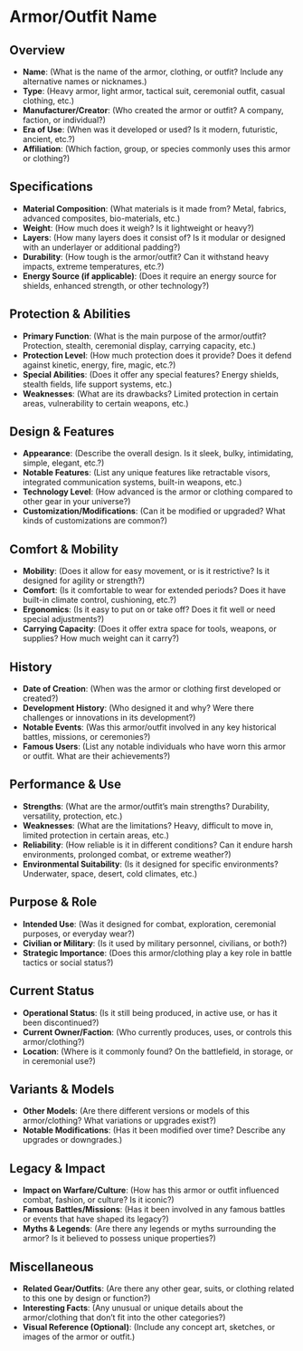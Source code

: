 # Armor/Outfit Name

## Overview
- **Name**: (What is the name of the armor, clothing, or outfit? Include any alternative names or nicknames.)
- **Type**: (Heavy armor, light armor, tactical suit, ceremonial outfit, casual clothing, etc.)
- **Manufacturer/Creator**: (Who created the armor or outfit? A company, faction, or individual?)
- **Era of Use**: (When was it developed or used? Is it modern, futuristic, ancient, etc.?)
- **Affiliation**: (Which faction, group, or species commonly uses this armor or clothing?)

## Specifications
- **Material Composition**: (What materials is it made from? Metal, fabrics, advanced composites, bio-materials, etc.)
- **Weight**: (How much does it weigh? Is it lightweight or heavy?)
- **Layers**: (How many layers does it consist of? Is it modular or designed with an underlayer or additional padding?)
- **Durability**: (How tough is the armor/outfit? Can it withstand heavy impacts, extreme temperatures, etc.?)
- **Energy Source (if applicable)**: (Does it require an energy source for shields, enhanced strength, or other technology?)

## Protection & Abilities
- **Primary Function**: (What is the main purpose of the armor/outfit? Protection, stealth, ceremonial display, carrying capacity, etc.)
- **Protection Level**: (How much protection does it provide? Does it defend against kinetic, energy, fire, magic, etc.?)
- **Special Abilities**: (Does it offer any special features? Energy shields, stealth fields, life support systems, etc.)
- **Weaknesses**: (What are its drawbacks? Limited protection in certain areas, vulnerability to certain weapons, etc.)

## Design & Features
- **Appearance**: (Describe the overall design. Is it sleek, bulky, intimidating, simple, elegant, etc.?)
- **Notable Features**: (List any unique features like retractable visors, integrated communication systems, built-in weapons, etc.)
- **Technology Level**: (How advanced is the armor or clothing compared to other gear in your universe?)
- **Customization/Modifications**: (Can it be modified or upgraded? What kinds of customizations are common?)

## Comfort & Mobility
- **Mobility**: (Does it allow for easy movement, or is it restrictive? Is it designed for agility or strength?)
- **Comfort**: (Is it comfortable to wear for extended periods? Does it have built-in climate control, cushioning, etc.?)
- **Ergonomics**: (Is it easy to put on or take off? Does it fit well or need special adjustments?)
- **Carrying Capacity**: (Does it offer extra space for tools, weapons, or supplies? How much weight can it carry?)

## History
- **Date of Creation**: (When was the armor or clothing first developed or created?)
- **Development History**: (Who designed it and why? Were there challenges or innovations in its development?)
- **Notable Events**: (Was this armor/outfit involved in any key historical battles, missions, or ceremonies?)
- **Famous Users**: (List any notable individuals who have worn this armor or outfit. What are their achievements?)

## Performance & Use
- **Strengths**: (What are the armor/outfit’s main strengths? Durability, versatility, protection, etc.)
- **Weaknesses**: (What are the limitations? Heavy, difficult to move in, limited protection in certain areas, etc.)
- **Reliability**: (How reliable is it in different conditions? Can it endure harsh environments, prolonged combat, or extreme weather?)
- **Environmental Suitability**: (Is it designed for specific environments? Underwater, space, desert, cold climates, etc.)

## Purpose & Role
- **Intended Use**: (Was it designed for combat, exploration, ceremonial purposes, or everyday wear?)
- **Civilian or Military**: (Is it used by military personnel, civilians, or both?)
- **Strategic Importance**: (Does this armor/clothing play a key role in battle tactics or social status?)

## Current Status
- **Operational Status**: (Is it still being produced, in active use, or has it been discontinued?)
- **Current Owner/Faction**: (Who currently produces, uses, or controls this armor/clothing?)
- **Location**: (Where is it commonly found? On the battlefield, in storage, or in ceremonial use?)

## Variants & Models
- **Other Models**: (Are there different versions or models of this armor/clothing? What variations or upgrades exist?)
- **Notable Modifications**: (Has it been modified over time? Describe any upgrades or downgrades.)

## Legacy & Impact
- **Impact on Warfare/Culture**: (How has this armor or outfit influenced combat, fashion, or culture? Is it iconic?)
- **Famous Battles/Missions**: (Has it been involved in any famous battles or events that have shaped its legacy?)
- **Myths & Legends**: (Are there any legends or myths surrounding the armor? Is it believed to possess unique properties?)

## Miscellaneous
- **Related Gear/Outfits**: (Are there any other gear, suits, or clothing related to this one by design or function?)
- **Interesting Facts**: (Any unusual or unique details about the armor/clothing that don’t fit into the other categories?)
- **Visual Reference (Optional)**: (Include any concept art, sketches, or images of the armor or outfit.)

